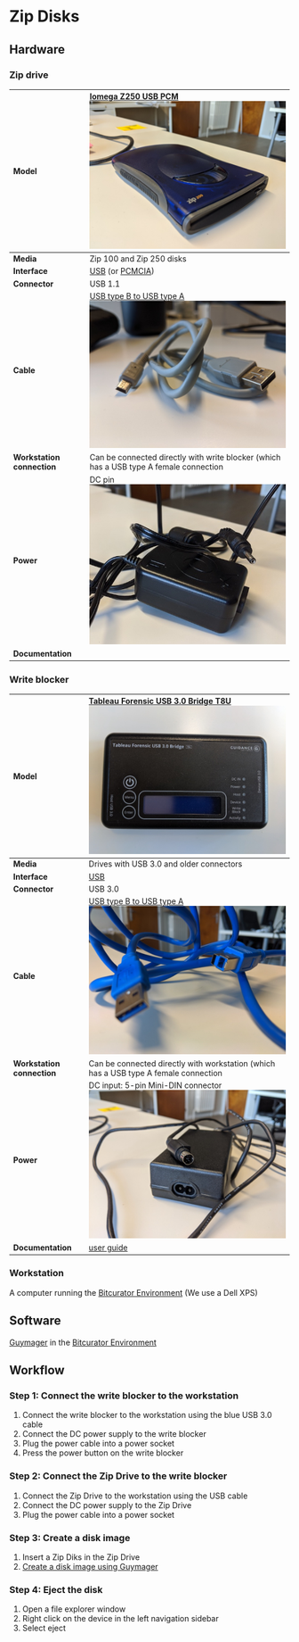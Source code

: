 # Zip Disks

## Hardware

### Zip drive

| **Model** | [Iomega Z250 USB PCM](https://web.archive.org/web/20001206101000/http://www.iomega.com/zip/products/usb250.html) ![zip](images/zip.jpg) |
|:--|:--|
| **Media** | Zip 100 and Zip 250 disks |
| **Interface** | [USB](https://www.wikidata.org/wiki/Q42378) (or [PCMCIA](https://www.wikidata.org/wiki/Q932506)) |
| **Connector** | USB 1.1 |
| **Cable**  | [USB type B to USB type A](https://commons.wikimedia.org/wiki/Category:USB_cables?uselang=nl#/media/File:A-B_Usb_Cable.jpg) ![USB](images/USB-B.jpg) |
| **Workstation connection** | Can be connected directly with write blocker (which has a USB type A female connection |
| **Power** | DC pin ![DC](images/power-pin.jpg) |
| **Documentation** | |

### Write blocker

| **Model** | [Tableau Forensic USB 3.0 Bridge T8U](https://web.archive.org/web/20180409191526/https://www.guidancesoftware.com/tableau/hardware//t8u) ![blocker](images/blocker.jpg) |
|:--|:--|
| **Media** | Drives with USB 3.0 and older connectors |
| **Interface** | [USB](https://www.wikidata.org/wiki/Q42378) |
| **Connector** | USB 3.0 |
| **Cable** | [USB type B to USB type A](https://commons.wikimedia.org/wiki/Category:USB_cables?uselang=nl#/media/File:A-B_Usb_Cable.jpg) ![USB](images/USB-3.jpg) |
| **Workstation connection** | Can be connected directly with workstation (which has a USB type A female connection |
| **Power** | DC input: 5-pin Mini-DIN connector ![connector](images/power-5-pin.jpg) |
| **Documentation** | [user guide](https://web.archive.org/web/20230308061552/https://manuals.plus/opentext/t8u-tableau-forensic-usb-bridge-manual) |

### Workstation

A computer running the [Bitcurator Environment](https://bitcurator.net/) (We use a Dell XPS)

## Software

[Guymager](https://guymager.sourceforge.io/) in the [Bitcurator Environment](https://bitcurator.net/)

## Workflow

### Step 1: Connect the write blocker to the workstation

1. Connect the write blocker to the workstation using the blue USB 3.0 cable
2. Connect the DC power supply to the write blocker
3. Plug the power cable into a power socket
4. Press the power button on the write blocker

### Step 2: Connect the Zip Drive to the write blocker

1. Connect the Zip Drive to the workstation using the USB cable
2. Connect the DC power supply to the Zip Drive
3. Plug the power cable into a power socket

### Step 3: Create a disk image

1. Insert a Zip Diks in the Zip Drive
2. [Create a disk image using Guymager](guymager.md)

### Step 4: Eject the disk

1. Open a file explorer window
2. Right click on the device in the left navigation sidebar
3. Select eject
